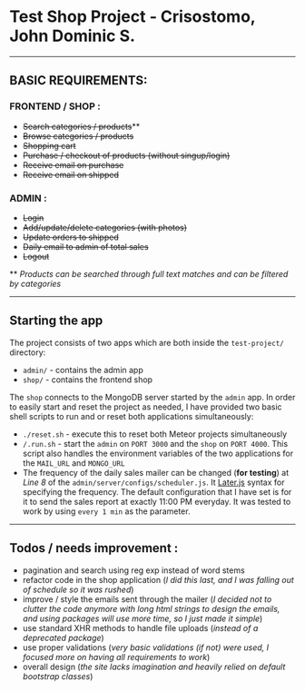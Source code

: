 # Test Shop Project - Crisostomo, John Dominic S.
***
## BASIC REQUIREMENTS:

### FRONTEND / SHOP :
- ~~Search categories / products~~**
- ~~Browse categories / products~~
- ~~Shopping cart~~
- ~~Purchase / checkout of products (without singup/login)~~
- ~~Receive email on purchase~~
- ~~Receive email on shipped~~

### ADMIN :
- ~~Login~~
- ~~Add/update/delete categories (with photos)~~
- ~~Update orders to shipped~~
- ~~Daily email to admin of total sales~~
- ~~Logout~~

** _Products can be searched through full text matches and can be filtered by categories_
***
## Starting the app

The project consists of two apps which are both inside the `test-project/` directory:

- `admin/` - contains the admin app
- `shop/` - contains the frontend shop


The `shop` connects to the MongoDB server started by the `admin` app. In order to easily start and reset the project as needed, I have provided two basic shell scripts to run and or reset both applications simultaneously:

- `./reset.sh` - execute this to reset both Meteor projects simultaneously
- `/.run.sh` - start the `admin` on `PORT 3000` and the `shop` on `PORT 4000`. This script also handles the environment variables of the two applications for the `MAIL_URL` and `MONGO_URL`
- The frequency of the  daily sales mailer can be changed (**for testing**) at *Line 8* of the `admin/server/configs/scheduler.js`. It [Later.js](https://bunkat.github.io/later/) syntax for specifying the frequency. The default configuration that I have set is for it to send the sales report at exactly 11:00 PM everyday. It was tested to work by using `every 1 min` as the parameter.
***
## Todos / needs improvement :
- pagination and search using reg exp instead of word stems
- refactor code in the shop application (*I did this last, and I was falling out of schedule so it was rushed*)
- improve / style the emails sent through the mailer (*I decided not to clutter the code anymore with long html strings to design the emails, and using packages will use more time, so I just made it simple*)
- use standard XHR methods to handle file uploads (*instead of a deprecated package*)
- use proper validations (*very basic validations (if not) were used, I focused more on having all requirements to work*)
- overall design (*the site lacks imagination and heavily relied on default bootstrap classes*)
